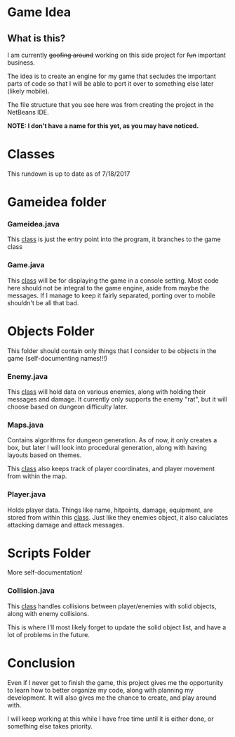 # Game Idea

## What is this?
I am currently ~~goofing around~~ working on this side project for ~~fun~~ important business. 

The idea is to create an engine for my game that secludes the important parts of code so that I will be able to port it over to something else later (likely mobile).

The file structure that you see here was from creating the project in the NetBeans IDE.

**NOTE: I don't have a name for this yet, as you may have noticed.**

# Classes 

This rundown is up to date as of 7/18/2017

# Gameidea folder

### Gameidea.java
This [class](https://github.com/shawngiroux/Game-Idea/blob/master/src/gameidea/Gameidea.java) is just the entry point into the program, it branches to the game class

### Game.java
This [class](https://github.com/shawngiroux/Game-Idea/blob/master/src/gameidea/Game.java) will be for displaying the game in a console setting. Most code here should not be integral to the game engine, aside from maybe the messages. If I manage to keep it fairly separated, porting over to mobile shouldn't be all that bad.

# Objects Folder
This folder should contain only things that I consider to be objects in the game (self-documenting names!!!)

### Enemy.java
This [class](https://github.com/shawngiroux/Game-Idea/blob/master/src/gameidea/objects/Enemy.java) will hold data on various enemies, along with holding their messages and damage. It currently only supports the enemy "rat", but it will choose based on dungeon difficulty later.

### Maps.java
Contains algorithms for dungeon generation. As of now, it only creates a box,  but later I will look into procedural generation, along with having layouts based on themes.

This [class](https://github.com/shawngiroux/Game-Idea/blob/master/src/gameidea/objects/Maps.java) also keeps track of player coordinates, and player movement from within the map.

### Player.java
Holds player data.  Things like name, hitpoints, damage, equipment, are stored from within this [class](https://github.com/shawngiroux/Game-Idea/blob/master/src/gameidea/objects/Player.java).  Just like they enemies object, it also caluclates attacking damage and attack messages.

# Scripts Folder
More self-documentation!

### Collision.java
This [class](https://github.com/shawngiroux/Game-Idea/blob/master/src/gameidea/scripts/Collision.java) handles collisions between player/enemies with solid objects, along with enemy collisions.  

This is where I'll most likely forget to update the solid object list, and have a lot of problems in the future.

# Conclusion
Even if I never get to finish the game, this project gives me the opportunity to learn how to better organize my code, along with planning my development. It will also gives me the chance to create, and play around with.

I will keep working at this while I have free time until it is either done, or something else takes priority.